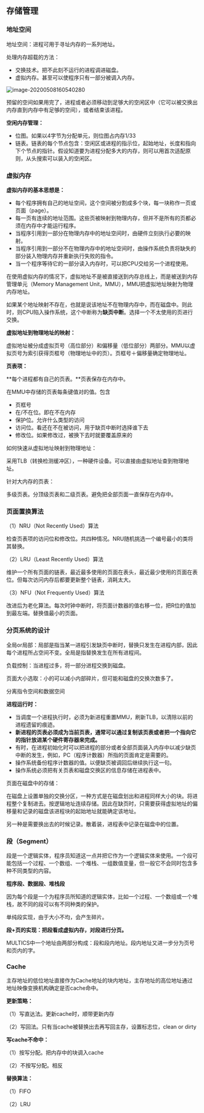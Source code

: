 ## 存储管理

### 地址空间

地址空间：进程可用于寻址内存的一系列地址。

处理内存超载的方法：

- 交换技术。把不此刻不运行的进程调进磁盘。
- 虚拟内存。甚至可以使程序只有一部分被调入内存。

![image-20200508160540280](C:\Users\dht24\AppData\Roaming\Typora\typora-user-images\image-20200508160540280.png)

预留的空间如果用完了，进程或者必须移动到足够大的空闲区中（它可以被交换出内存直到内存中有足够的空间），或者结束该进程。

**空闲内存管理：**

- 位图。如果以4字节为分配单元，则位图占内存1/33
- 链表。链表的每个节点包含：空闲区或进程的指示位，起始地址，长度和指向下个节点的指针。假设知道要为进程分配多大的内存，则可以用首次适配原则，从头搜索可以装入的空闲区。

### 虚拟内存

**虚拟内存的基本思想是：**

- 每个程序拥有自己的地址空间，这个空间被分割成多个块，每一块称作一页或页面（page）。
- 每一页有连续的地址范围。这些页被映射到物理内存，但并不是所有的页都必须在内存中才能运行程序。
- 当程序引用到一部分在物理内存中的地址空间时，由硬件立刻执行必要的映射。
- 当程序引用到一部分不在物理内存中的地址空间时，由操作系统负责将缺失的部分装入物理内存并重新执行失败的指令。
- 当一个程序等待它的一部分读入内存时，可以把CPU交给另一个进程使用。

在使用虚拟内存的情况下，虚拟地址不是被直接送到内存总线上，而是被送到内存管理单元（Memory Management Unit，MMU），MMU把虚拟地址映射为物理内存地址。

如果某个地址映射不存在，也就是说该地址不在物理内存中，而在磁盘中。则此时，则CPU陷入操作系统，这个中断称为**缺页中断**。选择一个不太使用的页进行交换。

**虚拟地址到物理地址的映射：**

虚拟地址被分成虚拟页号（高位部分）和偏移量（低位部分）两部分。MMU以虚拟页号为索引获得页框号（物理地址中的页）。页框号＋偏移量确定物理地址。

**页表项：**

**每个进程都有自己的页表。**页表保存在内存中。

在MMU中存储的页表每条键值对的值。包含

- 页框号
- 在/不在位。即在不在内存
- 保护位。允许什么类型的访问
- 访问位。看还在不在被访问，用于缺页中断时选择谁下去
- 修改位。如果修改过，被换下去时就要覆盖原来的

如何快速从虚拟地址映射到物理地址：

采用TLB（转换检测缓冲区），一种硬件设备。可以直接由虚拟地址查到物理地址。

针对大内存的页表：

多级页表。分顶级页表和二级页表。避免把全部页面一直保存在内存中。

### 页面置换算法

（1）NRU（Not Recently Used）算法

检查页表项的访问位和修改位。共四种情况。NRU随机挑选一个编号最小的类将其替换。

（2）LRU（Least Recently Used）算法

维护一个所有页面的链表，最近最多使用的页面在表头，最近最少使用的页面在表位。但每次访问内存后都要更新整个链表，消耗太大。

（3）NFU（Not Frequently Used）算法

改进后为老化算法。每次时钟中断时，将页面计数器的值右移一位，把R位的值加到最左端。替换值最小的页面。

### 分页系统的设计

全局or局部：局部是指当某一进程引发缺页中断时，替换只发生在进程内部，因此每个进程所占空间不变。全局是指替换发生在所有进程间。

负载控制：当进程过多，将一部分进程交换到磁盘。

页面大小选取：小的可以减小内部碎片，但可能和磁盘的交换次数多了。

分离指令空间和数据空间



**进程运行时：**

- 当调度一个进程执行时，必须为新进程重置MMU，刷新TLB，以清除以前的进程遗留的痕迹。
- **新进程的页表必须成为当前页表，通常可以通过复制该页表或者把一个指向它的指针放进某个硬件寄存器来完成。**
- 有时，在进程初始化时可以把进程的部分或者全部页面装入内存中以减少缺页中断的发生，例如，PC（程序计数器）所指的页面肯定是需要的。
- 操作系统备份程序计数器的值。以便缺页被调回后继续执行这一句。
- 操作系统必须把有关页表和磁盘交换区的信息存储在进程表中。

页面在磁盘中的存储：

在磁盘上设置单独的交换分区，一种方式是在磁盘划出和进程同样大小的块。将进程整个复制进去。按逻辑地址连续存储。因此在缺页时，只需要获得虚拟地址的偏移量和记录的磁盘该进程块的起始地址就能确定该地址。

另一种是需要换出去的时候记录。散着装，进程表中记录在磁盘中的位置。

### **段（Segment）**

段是一个逻辑实体，程序员知道这一点并把它作为一个逻辑实体来使用。一个段可能包括一个过程、一个数组、一个堆栈、一组数值变量，但一般它不会同时包含多种不同类型的内容。

**程序段、数据段、堆栈段**

因为每个段是一个为程序员所知道的逻辑实体，比如一个过程、一个数组或一个堆栈，故不同的段可以有不同种类的保护。

单纯段实现，由于大小不均，会产生碎片。

**段+页的实现：把段看成虚拟内存，对段进行分页。**

MULTICS中一个地址由两部分构成：段和段内地址。段内地址又进一步分为页号和页内的字。



### Cache

主存地址的低位地址直接作为Cache地址的块内地址，主存地址的高位地址通过地址映像变换机构确定是否cache命中。

**更新策略：**

（1）写直达法。更新cache时，顺带更新内存

（2）写回法。只有当cache被替换出去再写回主存，设置标志位，clean or dirty

**写cache不命中：**

（1）按写分配。把内存中的块调入cache

（2）不按写分配。相反

**替换算法：**

（1）FIFO

（2）LRU